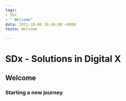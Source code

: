 ```yaml
---
tags:
- SDx
- " Welcome"
data: 2021-10-06 16:46:00 +0000
texto: Welcome

---
```

# SDx - Solutions in Digital X

## Welcome

### Starting a new journey